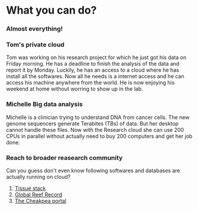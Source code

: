 What you can do?
===============
### Almost everything!

### Tom's private cloud
Tom was working on his research project for which he just got his data on Friday morning. He has a deadline to finish the analysis of the data and report it by Monday. Luckily, he has an access to a cloud where he has install all the softwares. Now all he needs is a internet access and he can access his machine anywhere from the world. He is now enjoying his weekend at home without worring to show up in the lab. 

### Michelle Big data analysis

Michelle is a clinician trying to understand DNA from cancer cells. The new genome sequencers generate Terabites (TBs) of data. But her desktop cannot handle these files. Now with the Research cloud she can use 200 CPUs in parallel without actually need to buy 200 computers and get her job done.

### Reach to broader reasearch community
Can you guess don't even know following softwares and databases are actually running on cloud?

1. [Tissue stack](http://www.tissuestack.org/)
2. [Global Reef Record](http://globalreefrecord.org/)
3. [The Cheakpea portal](http://globalreefrecord.org/)



